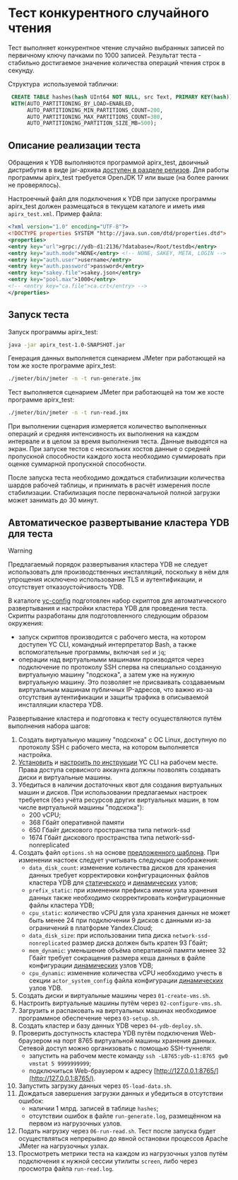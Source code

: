 # Тест конкурентного случайного чтения

Тест выполняет конкурентное чтение случайно выбранных записей по первичному ключу пачками по 1000 записей. Результат теста - стабильно достигаемое значение количества операций чтения строк в секунду.

Структура  используемой таблички:

```sql
 CREATE TABLE hashes(hash UInt64 NOT NULL, src Text, PRIMARY KEY(hash))
 WITH(AUTO_PARTITIONING_BY_LOAD=ENABLED,
      AUTO_PARTITIONING_MIN_PARTITIONS_COUNT=200,
      AUTO_PARTITIONING_MAX_PARTITIONS_COUNT=300,
      AUTO_PARTITIONING_PARTITION_SIZE_MB=500);
```

## Описание реализации теста

Обращения к YDB выполняются программой apirx_test, двоичный дистрибутив в виде jar-архива [доступен в разделе релизов](https://github.com/zinal/apirx-demo/releases/). Для работы программы apirx_test требуется OpenJDK 17 или выше (на более ранних не проверялось).

Настроечный файл для подключения к YDB при запуске программы apirx_test должен размещаться в текущем каталоге и иметь имя `apirx_test.xml`. Пример файла:

```xml
<?xml version="1.0" encoding="UTF-8"?>
<!DOCTYPE properties SYSTEM "http://java.sun.com/dtd/properties.dtd">
<properties>
<entry key="url">grpc://ydb-d1:2136/?database=/Root/testdb</entry>
<entry key="auth.mode">NONE</entry> <!-- NONE, SAKEY, META, LOGIN -->
<entry key="auth.user">username</entry>
<entry key="auth.password">password</entry>
<entry key="sakey.file">sakey.json</entry>
<entry key="pool.max">1000</entry>
<!-- <entry key="ca.file">ca.crt</entry> -->
</properties>
```

## Запуск теста

Запуск программы apirx_test:

```bash
java -jar apirx_test-1.0-SNAPSHOT.jar
```

Генерация данных выполняется сценарием JMeter при работающей на том же хосте программе apirx_test:

```bash
./jmeter/bin/jmeter -n -t run-generate.jmx
```

Тест выполняется сценарием JMeter при работающей на том же хосте программе apirx_test:

```bash
./jmeter/bin/jmeter -n -t run-read.jmx
```

При выполнении сценария измеряется количество выполненных операций и средняя интенсивность их выполнения на каждом интервале и в целом за время выполнения теста. Данные выводятся на экран. При запуске тестов с нескольких хостов данные о средней пропускной способности каждого хоста необходимо суммировать при оценке суммарной пропускной способности.

После запуска теста необходимо дождаться стабилизации количества шардов рабочей таблицы, и принимать в расчёт измерения после стабилизации. Стабилизация после первоначальной полной загрузки может занимать до 30 минут.

## Автоматическое развертывание кластера YDB для теста

> [!WARNING]  
> Предлагаемый порядок развертывания кластера YDB не следует использовать для производственных инсталляций, поскольку в нём для упрощения исключено использование TLS и аутентификации, и отсутствует отказоустойчивость YDB.

В каталоге [yc-config](./yc-config/) подготовлен набор скриптов для автоматического развертывания и настройки кластера YDB для проведения теста. Скрипты разработаны для подготовленного следующим образом окружения:

* запуск скриптов производится с рабочего места, на котором доступен YC CLI, командный интерпретатор Bash, а также вспомогательные программы, включая `sed` и `jq`;
* операции над виртуальными машинами производятся через подключение по протоколу SSH сперва на специально созданную виртуальную машину "подскока", а затем уже на нужную виртуальную машину. Это позволяет не присваивать создаваемым виртуальным машинам публичных IP-адресов, что важно из-за отсутствия аутентификации и защиты трафика в описываемой инсталляции кластера YDB.

Развертывание кластера и подготовка к тесту осуществляются путём выполнения набора шагов:

1. Создать виртуальную машину "подскока" с ОС Linux, доступную по протоколу SSH с рабочего места, на котором выполняется настройка.
1. [Установить](https://cloud.yandex.ru/docs/cli/operations/install-cli) и [настроить по инструкции](https://cloud.yandex.ru/docs/cli/operations/authentication/service-account) YC CLI на рабочем месте. Права доступа сервисного аккаунта должны позволять создавать диски и виртуальные машины.
1. Убедиться в наличии достаточных квот для создания виртуальных машин и дисков. При использовании предлагаемых настроек требуется (без учёта ресурсов других виртуальных машин, в том числе виртуальной машины "подскока"):
    * 200 vCPU;
    * 368 Гбайт оперативной памяти
    * 650 Гбайт дискового пространства типа network-ssd
    * 1674 Гбайт дискового пространства типа network-ssd-nonreplicated
1. Создать файл `options.sh` на основе [предложенного шаблона](./yc-config/options.sh.template). При изменении настоек следует учитывать следующие соображения:
    * `data_disk_count`: изменение количества дисков для хранения данных требует корректировки конфигурационных файлов кластера YDB для [статического](./yc-config/ydbconf/storage.yaml) и [динамических](./yc-config/ydbconf/dynamic.yaml) узлов;
    * `prefix_static`: при изменении префикса имени узла хранения данных также необходимо скорректировать конфигурационные файлы кластера YDB;
    * `cpu_static`: количество vCPU для узла хранения данных не может быть менее 24 при подключении 9 дисков с данными из-за ограничений в платформе Yandex.Cloud;
    * `data_disk_size`: при использовании типа диска `network-ssd-nonreplicated` размер диска должен быть кратен 93 Гбайт;
    * `mem_dynamic`: уменьшение объёма оперативной памяти менее 32 Гбайт требует сокращения размера кеша данных в файле конфигурации [динамических](./yc-config/ydbconf/dynamic.yaml) узлов YDB;
    * `cpu_dynamic`: изменение количества vCPU необходимо учесть в секции `actor_system_config` файла конфигурации [динамических](./yc-config/ydbconf/dynamic.yaml) узлов YDB.
1. Создать диски и виртуальные машины через `01-create-vms.sh`.
1. Настроить виртуальные машины путём через `02-configure-vms.sh`.
1. Загрузить и распаковать на виртуальных машинах необходимое программное обеспечение через `03-setup.sh`.
1. Создать кластер и базу данных YDB через `04-ydb-deploy.sh`.
1. Проверить доступность кластера YDB путём подключения Web-браузером на порт 8765 виртуальной машины хранения данных. Сетевой доступ можно организовать с помощью SSH-туннеля:
    * запустить на рабочем месте команду `ssh -L8765:ydb-s1:8765 gw0 vmstat 5 9999999999`;
    * подключиться Web-браузером к адресу [http://127.0.0.1:8765/](http://127.0.0.1:8765/).
1. Запустить загрузку данных через `05-load-data.sh`.
1. Дождаться завершения загрузки данных и убедиться в отсутствии ошибок:
    * наличии 1 млрд. записей в таблице `hashes`;
    * отсутствии ошибок в файле `run-generate.log`, размещённом на первом из нагрузочных узлов.
1. Подать нагрузку через `06-run-read.sh`. Тест после запуска будет осуществляться непрерывно до явной остановки процессов Apache JMeter на нагрузочных узлах.
1. Просмотреть метрики теста на каждом из нагрузочных узлов путём подключения к нужной сессии утилиты `screen`, либо через просмотра файла `run-read.log`.
